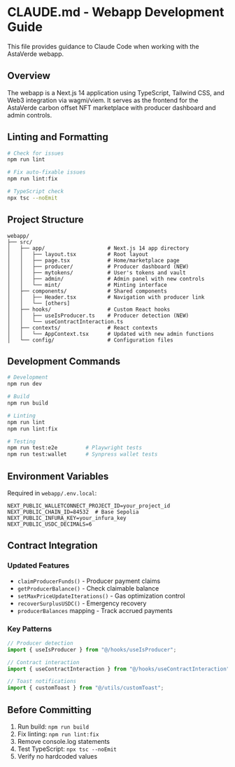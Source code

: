 # CLAUDE.md - Webapp Development Guide

This file provides guidance to Claude Code when working with the AstaVerde webapp.

## Overview

The webapp is a Next.js 14 application using TypeScript, Tailwind CSS, and Web3 integration via wagmi/viem. It serves as the frontend for the AstaVerde carbon offset NFT marketplace with producer dashboard and admin controls.

## Linting and Formatting

```bash
# Check for issues
npm run lint

# Fix auto-fixable issues
npm run lint:fix

# TypeScript check
npx tsc --noEmit
```

## Project Structure

```
webapp/
├── src/
│   ├── app/                    # Next.js 14 app directory
│   │   ├── layout.tsx          # Root layout
│   │   ├── page.tsx            # Home/marketplace page
│   │   ├── producer/           # Producer dashboard (NEW)
│   │   ├── mytokens/           # User's tokens and vault
│   │   ├── admin/              # Admin panel with new controls
│   │   └── mint/               # Minting interface
│   ├── components/             # Shared components
│   │   ├── Header.tsx          # Navigation with producer link
│   │   └── [others]
│   ├── hooks/                  # Custom React hooks
│   │   ├── useIsProducer.ts    # Producer detection (NEW)
│   │   └── useContractInteraction.ts
│   ├── contexts/               # React contexts
│   │   └── AppContext.tsx      # Updated with new admin functions
│   └── config/                 # Configuration files
```

## Development Commands

```bash
# Development
npm run dev

# Build
npm run build

# Linting
npm run lint
npm run lint:fix

# Testing
npm run test:e2e         # Playwright tests
npm run test:wallet      # Synpress wallet tests
```

## Environment Variables

Required in `webapp/.env.local`:

```
NEXT_PUBLIC_WALLETCONNECT_PROJECT_ID=your_project_id
NEXT_PUBLIC_CHAIN_ID=84532  # Base Sepolia
NEXT_PUBLIC_INFURA_KEY=your_infura_key
NEXT_PUBLIC_USDC_DECIMALS=6
```

## Contract Integration

### Updated Features

- `claimProducerFunds()` - Producer payment claims
- `getProducerBalance()` - Check claimable balance
- `setMaxPriceUpdateIterations()` - Gas optimization control
- `recoverSurplusUSDC()` - Emergency recovery
- `producerBalances` mapping - Track accrued payments

### Key Patterns

```typescript
// Producer detection
import { useIsProducer } from "@/hooks/useIsProducer";

// Contract interaction
import { useContractInteraction } from "@/hooks/useContractInteraction";

// Toast notifications
import { customToast } from "@/utils/customToast";
```

## Before Committing

1. Run build: `npm run build`
2. Fix linting: `npm run lint:fix`
3. Remove console.log statements
4. Test TypeScript: `npx tsc --noEmit`
5. Verify no hardcoded values
